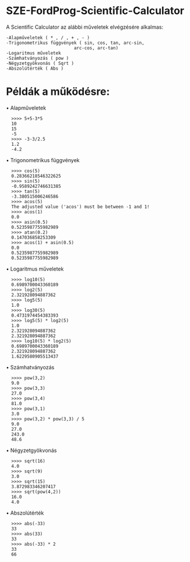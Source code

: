 # SZE-FordProg-Scientific-Calculator

  A Scientific Calculator az alábbi műveletek elvégzésére alkalmas:

    -Alapműveletek ( * , / , + , - )   
    -Trigonometrikus függvények ( sin, cos, tan, arc-sin,
                              arc-cos, arc-tan)
    -Logaritmus műveletek 
    -Számhatványozás ( pow )
    -Négyzetgyökvonás ( Sqrt )
    -Abszolútérték ( Abs )

# Példák a működésre:
  •	Alapműveletek 
	
	  >>>> 5+5-3*5
	  10
	  15
	  -5
	  >>>> -3-3/2.5
	  1.2
	  -4.2



   • Trigonometrikus függvények


	  >>>> cos(5)
	  0.28366218546322625
	  >>>> sin(5)
	  -0.9589242746631385
	  >>>> tan(5)
	  -3.380515006246586
	  >>>> acos(5)
	  The adjusted value ('acos') must be between -1 and 1!
	  >>>> acos(1)
	  0.0
	  >>>> asin(0.5)
	  0.5235987755982989
	  >>>> atan(0.2)
	  0.147036858253309
	  >>>> acos(1) + asin(0.5)
	  0.0
	  0.5235987755982989
	  0.5235987755982989


  •	Logaritmus műveletek


	  >>>> log10(5)
	  0.6989700043360189
	  >>>> log2(5)
	  2.321928094887362
	  >>>> log5(5)
	  1.0
	  >>>> log30(5)
	  0.4731974454383393
	  >>>> log5(5) * log2(5)
	  1.0
	  2.321928094887362
	  2.321928094887362
	  >>>> log10(5) * log2(5)
	  0.6989700043360189
	  2.321928094887362
	  1.6229580905513437


   • Számhatványozás


	  >>>> pow(3,2)
	  9.0
	  >>>> pow(3,3)
	  27.0
	  >>>> pow(3,4)
	  81.0
	  >>>> pow(3,1)
	  3.0
	  >>>> pow(3,2) * pow(3,3) / 5
	  9.0
	  27.0
	  243.0
	  48.6


  •	Négyzetgyökvonás


	  >>>> sqrt(16)
	  4.0
	  >>>> sqrt(9)
	  3.0
	  >>>> sqrt(15)
	  3.872983346207417
	  >>>> sqrt(pow(4,2))
	  16.0
	  4.0


  •	Abszolútérték


	  >>>> abs(-33)
	  33
	  >>>> abs(33)
	  33
	  >>>> abs(-33) * 2
	  33
	  66
